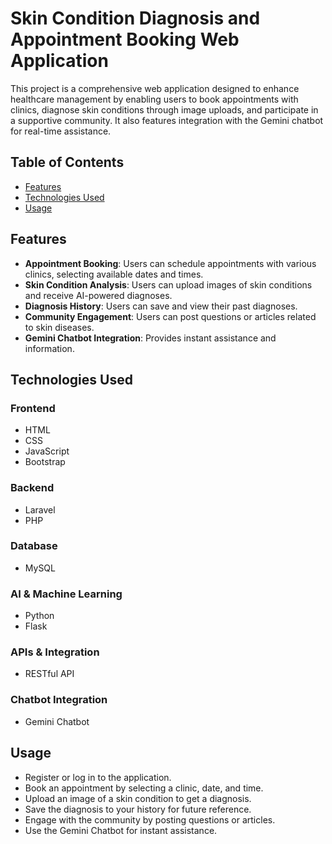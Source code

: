 # Skin Condition Diagnosis and Appointment Booking Web Application

This project is a comprehensive web application designed to enhance healthcare management by enabling users to book appointments with clinics, diagnose skin conditions through image uploads, and participate in a supportive community. It also features integration with the Gemini chatbot for real-time assistance.

## Table of Contents
- [Features](#features)
- [Technologies Used](#technologies-used)
- [Usage](#usage)

## Features

- **Appointment Booking**: Users can schedule appointments with various clinics, selecting available dates and times.
- **Skin Condition Analysis**: Users can upload images of skin conditions and receive AI-powered diagnoses.
- **Diagnosis History**: Users can save and view their past diagnoses.
- **Community Engagement**: Users can post questions or articles related to skin diseases.
- **Gemini Chatbot Integration**: Provides instant assistance and information.

## Technologies Used

### Frontend
- HTML
- CSS
- JavaScript
- Bootstrap

### Backend
- Laravel
- PHP

### Database
- MySQL

### AI & Machine Learning
- Python
- Flask

### APIs & Integration
- RESTful API

### Chatbot Integration
- Gemini Chatbot



## Usage
- Register or log in to the application.
- Book an appointment by selecting a clinic, date, and time.
- Upload an image of a skin condition to get a diagnosis.
- Save the diagnosis to your history for future reference.
- Engage with the community by posting questions or articles.
- Use the Gemini Chatbot for instant assistance.
